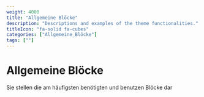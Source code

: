 ```yaml
---
weight: 4000
title: "Allgemeine Blöcke"
description: "Descriptions and examples of the theme functionalities."
titleIcon: "fa-solid fa-cubes"
categories: ["Allgemeine_Blöcke"]
tags: [""]
---
```


# Allgemeine Blöcke
Sie stellen die am häufigsten benötigten und benutzen Blöcke dar

